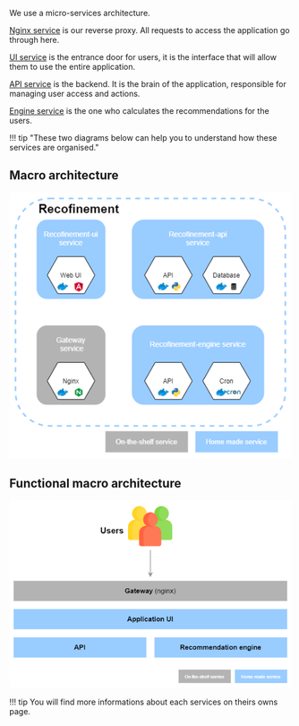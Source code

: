 We use a micro-services architecture.

[Nginx service](../services/nginx) is our reverse proxy. All requests to access the application go through here.

[UI service](../services/ui) is the entrance door for users, it is the interface that will allow them to use the entire application.

[API service](../services/api) is the backend. It is the brain of the application, responsible for managing user access and actions.

[Engine service](../services/engine) is the one who calculates the recommendations for the users.


!!! tip "These two diagrams below can help you to understand how these services are organised."

## Macro architecture
![Recofinement macro architecture](../assets/images/recofinement_macro_arch.png)

## Functional macro architecture
![Recofinement functionnal macro architecture](../assets/images/recofinement_marco_arch_funct.png)

!!! tip
    You will find more informations about each services on theirs owns page.
